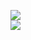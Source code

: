 [![](https://img.shields.io/badge/Made%20With-Github%20Spray-lightgrey.svg?style=for-the-badge&logo=github)](https://github.com/Annihil/github-spray#1812)  
[![](https://i.imgur.com/2DrTn0Z.gif)](https://github.com/Annihil/github-spray)